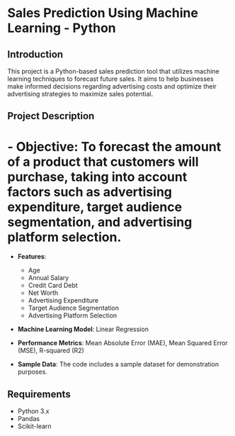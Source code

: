 # Sales Prediction Using Machine Learning - Python

## Introduction
This project is a Python-based sales prediction tool that utilizes machine learning techniques to forecast future sales. It aims to help businesses make informed decisions regarding advertising costs and optimize their advertising strategies to maximize sales potential.

## Project Description
# - **Objective**: To forecast the amount of a product that customers will purchase, taking into account factors such as advertising expenditure, target audience segmentation, and advertising platform selection.

- **Features**:
    - Age
    - Annual Salary
    - Credit Card Debt
    - Net Worth
    - Advertising Expenditure
    - Target Audience Segmentation
    - Advertising Platform Selection

- **Machine Learning Model**: Linear Regression

- **Performance Metrics**: Mean Absolute Error (MAE), Mean Squared Error (MSE), R-squared (R2)

- **Sample Data**: The code includes a sample dataset for demonstration purposes.

## Requirements
- Python 3.x
- Pandas
- Scikit-learn

